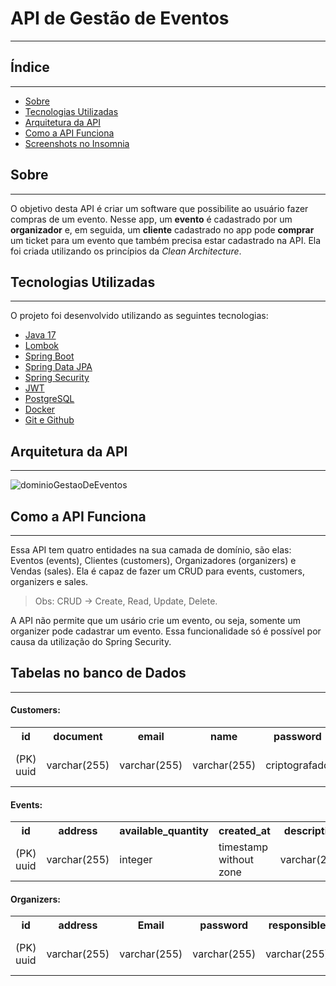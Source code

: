 #   API de Gestão de Eventos

---

## Índice

---

- [Sobre](#sobre)
- [Tecnologias Utilizadas](#tecnologias-utilizadas)
- [Arquitetura da API](#arquitetura-da-api)
- [Como a API Funciona](#como-a-api-funciona)
- [Screenshots no Insomnia](#tabelas-no-banco-de-dados)


## Sobre

---

O objetivo desta API é criar um software que possibilite ao usuário fazer compras de um evento.
Nesse app, um **evento** é cadastrado por um **organizador** e, em seguida, um **cliente** cadastrado no app pode **comprar** um ticket para um evento que também precisa estar cadastrado na API.
Ela foi criada utilizando os princípios da *Clean Architecture*.

## Tecnologias Utilizadas

---

O projeto foi desenvolvido utilizando as seguintes tecnologias:
- [Java 17](https://docs.oracle.com/en/java/javase/17/)
- [Lombok](https://projectlombok.org/)
- [Spring Boot](https://spring.io/projects/spring-boot)
- [Spring Data JPA](https://spring.io/projects/spring-data-jpa)
- [Spring Security](https://spring.io/projects/spring-security)
- [JWT](https://jwt.io/) 
- [PostgreSQL](https://www.postgresql.org/docs/)
- [Docker](https://docs.docker.com/)
- [Git e Github](https://git-scm.com/doc)

## Arquitetura da API

---

![dominioGestaoDeEventos](https://github.com/victorgabdev/APIGestaoDeEventos/assets/75862737/fdbc5836-5183-4cc7-84e3-220e89931b73)
## Como a API Funciona

---

Essa API tem quatro entidades na sua camada de domínio, são elas:
Eventos (events), Clientes (customers), Organizadores (organizers) e Vendas (sales).
Ela é capaz de fazer um CRUD para events, customers, organizers e sales.


> Obs: CRUD -> Create, Read, Update, Delete.

A API não permite que um usário crie um evento, ou seja, somente um organizer pode cadastrar um evento.
Essa funcionalidade só é possível por causa da utilização do Spring Security.


## Tabelas no banco de Dados

---

#### Customers:

<table>
  <tr>
    <th>id</th>
    <th>document</th>
    <th>email</th>
    <th>name</th>
    <th>password</th>
    <th>phone</th>
    <th>created_at</th>
  </tr>
  <tr>
    <td>(PK) uuid</td>
    <td>varchar(255)</td>
    <td>varchar(255)</td>
    <td>varchar(255)</td>
    <td>criptografado </td>
    <td>varchar(255)</td>
    <td>timestamp without zone</td>
  </tr>
</table>

#### Events:

<table>
  <tr>
    <th>id</th>
    <th>address</th>
    <th>available_quantity</th>
    <th>created_at</th>
    <th>description</th>
    <th>end_at</th>
    <th>price</th>
    <th>quantity</th>
    <th>start_at</th>
    <th>organizer_id</th>
  </tr>
  <tr>
    <td>(PK) uuid</td>
    <td>varchar(255)</td>
    <td>integer</td>
    <td>timestamp without zone</td>
    <td>varchar(255)</td>
    <td>timestamp without zone</td>
    <td>numeric(19,2)</td>
    <td>integer</td>
    <td>timestamp without zone</td>
    <td>(FK) uuid</td>
  </tr>
</table>

#### Organizers:

<table>
  <tr>
    <th>id</th>
    <th>address</th>
    <th>Email</th>
    <th>password</th>
    <th>responsible</th>
    <th>created_at</th>
  </tr>
  <tr>
    <td>(PK) uuid</td>
    <td>varchar(255)</td>
    <td>varchar(255)</td>
     <td>varchar(255)</td>
    <td>varchar(255)</td>
    <td>timestamp without zone</td>
  </tr>
</table>
